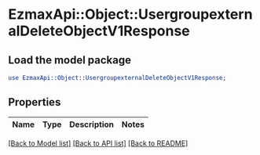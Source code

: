# EzmaxApi::Object::UsergroupexternalDeleteObjectV1Response

## Load the model package
```perl
use EzmaxApi::Object::UsergroupexternalDeleteObjectV1Response;
```

## Properties
Name | Type | Description | Notes
------------ | ------------- | ------------- | -------------

[[Back to Model list]](../README.md#documentation-for-models) [[Back to API list]](../README.md#documentation-for-api-endpoints) [[Back to README]](../README.md)


